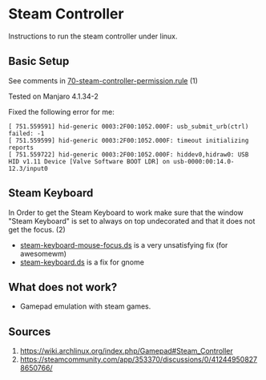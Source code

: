 # Steam Controller
Instructions to run the steam controller under linux.

## Basic Setup
See comments in [70-steam-controller-permission.rule](./70-steam-controller-permission.rule) (1)

Tested on Manjaro 4.1.34-2

Fixed the following error for me:

    [ 751.559591] hid-generic 0003:2F00:1052.000F: usb_submit_urb(ctrl) failed: -1
    [ 751.559599] hid-generic 0003:2F00:1052.000F: timeout initializing reports
    [ 751.559722] hid-generic 0003:2F00:1052.000F: hiddev0,hidraw0: USB HID v1.11 Device [Valve Software BOOT LDR] on usb-0000:00:14.0-12.3/input0

## Steam Keyboard
In Order to get the Steam Keyboard to work make sure that the window "Steam Keyboard" is set to always on top undecorated and that it does not get the focus. (2)

- [steam-keyboard-mouse-focus.ds](./steam-keyboard-mouse-focus.ds) is a very unsatisfying fix (for awesomewm)
- [steam-keyboard.ds](./steam-keyboard.ds) is a fix for gnome

## What does not work?
- Gamepad emulation with steam games.

## Sources
1. https://wiki.archlinux.org/index.php/Gamepad#Steam_Controller
2. https://steamcommunity.com/app/353370/discussions/0/412449508278650766/
